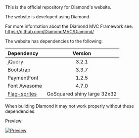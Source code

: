 This is the official repository for Diamond's website.

The website is developed using Diamond.

For more information about the Diamond MVC Framework see: https://github.com/DiamondMVC/Diamond/

The website has dependencies to the following:

| Dependency | Version |
| :---| :---: |
| jQuery | 3.2.1 |
| Bootstrap | 3.3.7 |
| PaymentFont | 1.2.5 |
| Font Awesome | 4.7.0 |
| [Flag-sprites](https://www.flag-sprites.com/) | GoSquared shiny large 32x32 |

When building Diamond it may not work properly without these dependencies.

Preview:

[![Preview](https://i.imgur.com/c54U1D1.png)](https://i.imgur.com/c54U1D1.png)
